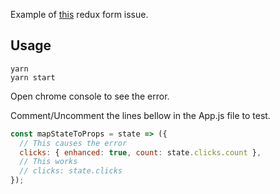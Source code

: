 Example of [this](https://github.com/erikras/redux-form/issues/2629) redux form issue.

## Usage

```
yarn
yarn start
```

Open chrome console to see the error.

Comment/Uncomment the lines bellow in the App.js file to test.

```javascript
const mapStateToProps = state => ({
  // This causes the error
  clicks: { enhanced: true, count: state.clicks.count },
  // This works
  // clicks: state.clicks
});
```